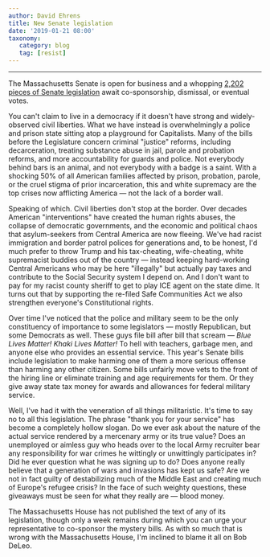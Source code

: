 ```yaml
---
author: David Ehrens
title: New Senate legislation
date: '2019-01-21 08:00'
taxonomy:
   category: blog
   tag: [resist]
---
```

---
The Massachusetts Senate is open for business and a whopping [2,202 pieces of Senate legislation](https://malegislature.gov/Bills/Search) await co-sponsorship, dismissal, or eventual votes.

You can't claim to live in a democracy if it doesn't have strong and widely-observed civil liberties. What we have instead is overwhelmingly a police and prison state sitting atop a playground for Capitalists. Many of the bills before the Legislature concern criminal "justice" reforms, including decarceration, treating substance abuse in jail, parole and probation reforms, and more accountability for guards and police. Not everybody behind bars is an animal, and not everybody with a badge is a saint. With a shocking 50% of all American families affected by prison, probation, parole, or the cruel stigma of prior incarceration, this and white supremacy are the top crises now afflicting America — not the lack of a border wall.

Speaking of which. Civil liberties don't stop at the border. Over decades American "interventions" have created the human rights abuses, the collapse of democratic governments, and the economic and political chaos that asylum-seekers from Central America are now fleeing. We've had racist immigration and border patrol polices for generations and, to be honest, I'd much prefer to throw Trump and his tax-cheating, wife-cheating, white supremacist buddies out of the country — instead keeping hard-working Central Americans who may be here "illegally" but actually pay taxes and contribute to the Social Security system I depend on. And I don't want to pay for my racist county sheriff to get to play ICE agent on the state dime. It turns out that by supporting the re-filed Safe Communities Act we also strengthen everyone's Constitutional rights.

Over time I've noticed that the police and military seem to be the only constituency of importance to some legislators — mostly Republican, but some Democrats as well. These guys file bill after bill that scream — *Blue Lives Matter! Khaki Lives Matter!* To hell with teachers, garbage men, and anyone else who provides an essential service. This year's Senate bills include legislation to make harming one of them a more serious offense than harming any other citizen. Some bills unfairly move vets to the front of the hiring line or eliminate training and age requirements for them. Or they give away state tax money for awards and allowances for federal military service.

Well, I've had it with the veneration of all things militaristic. It's time to say no to all this legislation. The phrase "thank you for your service" has become a completely hollow slogan. Do we ever ask about the nature of the actual service rendered by a mercenary army or its true value? Does an unemployed or aimless guy who heads over to the local Army recruiter bear any responsibility for war crimes he wittingly or unwittingly participates in? Did he ever question what he was signing up to do? Does anyone really believe that a generation of wars and invasions has kept us safe? Are we not in fact guilty of destabilizing much of the Middle East and creating much of Europe's refugee crisis? In the face of such weighty questions, these giveaways must be seen for what they really are — blood money.

The Massachusetts House has not published the text of any of its legislation, though only a week remains during which you can urge your representative to co-sponsor the mystery bills. As with so much that is wrong with the Massachusetts House, I'm inclined to blame it all on Bob DeLeo.

